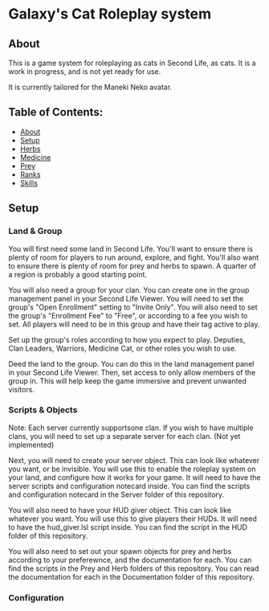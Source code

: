 # Galaxy's Cat Roleplay system

## About

This is a game system for roleplaying as cats in Second Life, as cats. It is a work in progress, and is not yet ready for use.

It is currently tailored for the Maneki Neko avatar.

## Table of Contents:
- [About](#about)
- [Setup](#setup)
- [Herbs](herbs.md)
- [Medicine](medicine.md)
- [Prey](prey.md)
- [Ranks](ranks.md)
- [Skills](skills.md)

## Setup
### Land & Group
You will first need some land in Second Life. You'll want to ensure there is plenty of room for players to run around, explore, and fight. You'll also want to ensure there is plenty of room for prey and herbs to spawn. A quarter of a region is probably a good starting point.

You will also need a group for your clan. You can create one in the group management panel in your Second Life Viewer. You will need to set the group's "Open Enrollment" setting to "Invite Only". You will also need to set the group's "Enrollment Fee" to "Free", or according to a fee you wish to set. All players will need to be in this group and have their tag active to play.

Set up the group's roles according to how you expect to play. Deputies, Clan Leaders, Warriors, Medicine Cat, or other roles you wish to use.

Deed the land to the group. You can do this in the land management panel in your Second Life Viewer. Then, set access to only allow members of the group in. This will help keep the game immersive and prevent unwanted visitors.

### Scripts & Objects
Note: Each server currently supportsone clan. If you wish to have multiple clans, you will need to set up a separate server for each clan. (Not yet implemented)

Next, you will need to create your server object. This can look like whatever you want, or be invisible. You will use this to enable the roleplay system on your land, and configure how it works for your game. It will need to have the server scripts and configuration notecard inside. You can find the scripts and configuration notecard in the Server folder of this repository.

You will also need to have your HUD giver object. This can look like whatever you want. You will use this to give players their HUDs. It will need to have the hud_giver.lsl script inside. You can find the script in the HUD folder of this repository.

You will also need to set out your spawn objects for prey and herbs according to your preferewnce, and the documentation for each. You can find the scripts in the Prey and Herb folders of this repository. You can read the documentation for each in the Documentation folder of this repository.

### Configuration
